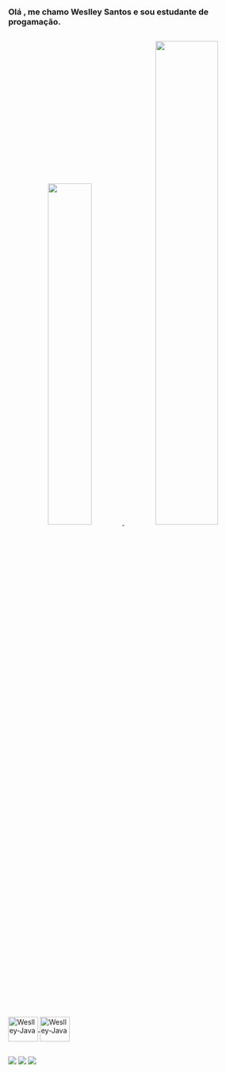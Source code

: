 ###  Olá , me chamo Weslley Santos e sou estudante de progamação.
##
<div align="center">
  <a href="https://github.com/WeslleySantosln">
  <img width="42%" src="https://github-readme-stats.vercel.app/api?username=WeslleySantosln&show_icons=true&theme=dracula&include_all_commits=true&count_private=true"/>
  <img width="50%" src="https://github-readme-stats.vercel.app/api/top-langs/?username=WeslleySantosln&layout=compact&langs_count=7&theme=dracula"/>
</div>

<div style="display: inline_block"><br>
<img align="center" alt="Weslley-Java" height="50" width="60" src="https://cdn.jsdelivr.net/gh/devicons/devicon/icons/thealgorithms/thealgorithms-original-wordmark.svg"/>
<img align="center" alt="Weslley-Java" height="50" width="60" src="https://cdn.jsdelivr.net/gh/devicons/devicon/icons/java/java-original-wordmark.svg" ">
</div>

##

<div> 
  <a target="_blank"href"https://www.youtube.com/channel/UCYiIPbfM29WsvfeAsNlnE_A" target="_blank"><img src="https://img.shields.io/badge/YouTube-FF0000?style=for-the-badge&logo=youtube&logoColor=white" target="_blank"></a>
  <a href="https://www.instagram.com/weslleysantosln" target="_blank"><img src="https://img.shields.io/badge/-Instagram-%23E4405F?style=for-the-badge&logo=instagram&logoColor=white" target="_blank"></a>
<a href="https://www.linkedin.com/in/weslley-santos-08aaa2239/" target="_blank"><img src="https://img.shields.io/badge/-LinkedIn-%230077B5?style=for-the-badge&logo=linkedin&logoColor=white" target="_blank"></a>  
</div>
